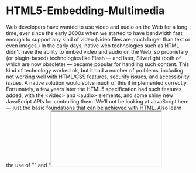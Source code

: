 # HTML5-Embedding-Multimedia
Web developers have wanted to use video and audio on the Web for a long time, ever since the early 2000s when we started to have bandwidth fast enough to support any kind of video (video files are much larger than text or even images.) In the early days, native web technologies such as HTML didn't have the ability to embed video and audio on the Web, so proprietary (or plugin-based) technologies like Flash — and later, Silverlight (both of which are now obsolete) — became popular for handling such content. This kind of technology worked ok, but it had a number of problems, including not working well with HTML/CSS features, security issues, and accessibility issues.  A native solution would solve much of this if implemented correctly. Fortunately, a few years later the HTML5 specification had such features added, with the &lt;video> and &lt;audio> elements, and some shiny new JavaScript APIs for controlling them. We'll not be looking at JavaScript here — just the basic foundations that can be achieved with HTML.
Also learn the use of "<embed>" and "<iframe>" tags in HTML5.
